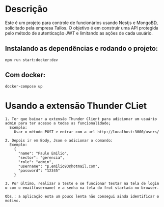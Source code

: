 # Descrição

Este é um projeto para controle de funcionários usando Nestjs e MongoBD, solicitado pela empresa Tallos. O objetivo é em construir uma API protegida pelo método de autenticação JWT e limitando as ações de cada usuário.

## Instalando as dependências e rodando o projeto:
```
npm run start:docker:dev
```

## Com docker:
```
docker-compose up
```
# Usando a extensão Thunder CLiet
```
1. Ter que baixar a extensão Thunder Client para adicionar um usuário admin para ter acesso a todas as funcionalidade;
  Exemplo:
    Usar o método POST e entrar com a url http://localhost:3000/users/

2. Depois ir em Body, Json e adicionar o comando:
  Exemplo:
    {
      "name": "Paulo Emilio",
      "sector": "gerencia",
      "role": "admin",
      "username": "p.emilio93@hotmail.com",
      "password": "12345"
    }

3. Por último, realizar o teste e se funcionar testar na tela de login o com o email(username) e a senha na tela do frot startada no browser.

Obs.: a aplicação esta um pouco lenta não consegui ainda identificar o motivo.
```